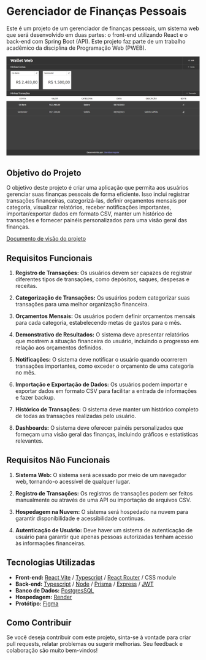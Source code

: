 # Gerenciador de Finanças Pessoais

Este é um projeto de um gerenciador de finanças pessoais, um sistema web que será desenvolvido em duas partes: o front-end utilizando React e o back-end com Spring Boot (API). Este projeto faz parte de um trabalho acadêmico da disciplina de Programação Web (PWEB).

![Aplicação Wallet Web](./src/assets/print.png)

## Objetivo do Projeto

O objetivo deste projeto é criar uma aplicação que permita aos usuários gerenciar suas finanças pessoais de forma eficiente. Isso inclui registrar transações financeiras, categorizá-las, definir orçamentos mensais por categoria, visualizar relatórios, receber notificações importantes, importar/exportar dados em formato CSV, manter um histórico de transações e fornecer painéis personalizados para uma visão geral das finanças.

[Documento de visão do projeto](https://docs.google.com/document/d/1WgdnbsmGcoihHDXPUqOcanm4g7FLr3ddS8JOH039O3s/edit#heading=h.hm7gutpjx2w9)

## Requisitos Funcionais

1. **Registro de Transações:** Os usuários devem ser capazes de registrar diferentes tipos de transações, como depósitos, saques, despesas e receitas.

2. **Categorização de Transações:** Os usuários podem categorizar suas transações para uma melhor organização financeira.

3. **Orçamentos Mensais:** Os usuários podem definir orçamentos mensais para cada categoria, estabelecendo metas de gastos para o mês.

4. **Demonstrativo de Resultados:** O sistema deve apresentar relatórios que mostrem a situação financeira do usuário, incluindo o progresso em relação aos orçamentos definidos.

5. **Notificações:** O sistema deve notificar o usuário quando ocorrerem transações importantes, como exceder o orçamento de uma categoria no mês.

6. **Importação e Exportação de Dados:** Os usuários podem importar e exportar dados em formato CSV para facilitar a entrada de informações e fazer backup.

7. **Histórico de Transações:** O sistema deve manter um histórico completo de todas as transações realizadas pelo usuário.

8. **Dashboards:** O sistema deve oferecer painéis personalizados que forneçam uma visão geral das finanças, incluindo gráficos e estatísticas relevantes.

## Requisitos Não Funcionais

1. **Sistema Web:** O sistema será acessado por meio de um navegador web, tornando-o acessível de qualquer lugar.

2. **Registro de Transações:** Os registros de transações podem ser feitos manualmente ou através de uma API ou importação de arquivos CSV.

3. **Hospedagem na Nuvem:** O sistema será hospedado na nuvem para garantir disponibilidade e acessibilidade contínuas.

4. **Autenticação de Usuário:** Deve haver um sistema de autenticação de usuário para garantir que apenas pessoas autorizadas tenham acesso às informações financeiras.

## Tecnologias Utilizadas

- **Front-end:** [React Vite](https://vitejs.dev/) / [Typescript](https://www.typescriptlang.org/) / [React Router](https://reactrouter.com/) / CSS module
- **Back-end:** [Typescript](https://www.typescriptlang.org/) / [Node](https://nodejs.org/) / [Prisma](https://www.prisma.io/) / [Express](https://expressjs.com/) / [JWT](https://jwt.io/) 
- **Banco de Dados:** [PostgresSQL](https://www.postgresql.org/)
- **Hospedagem:** [Render](render.com)
- **Protótipo:** [Figma](https://www.figma.com/file/VlNiDluNn9HZemv5C7bvnz/Untitled?type=design&node-id=0%3A1&mode=design&t=UexyEkg50FN2SS4H-1)

## Como Contribuir

Se você deseja contribuir com este projeto, sinta-se à vontade para criar pull requests, relatar problemas ou sugerir melhorias. Seu feedback e colaboração são muito bem-vindos!

